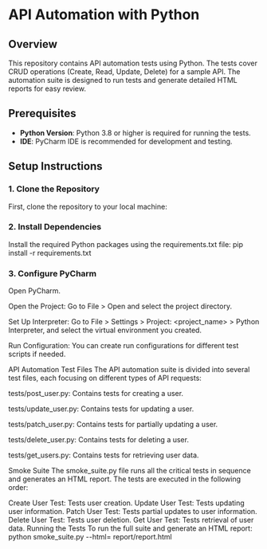 # API Automation with Python

## Overview

This repository contains API automation tests using Python. The tests cover CRUD operations (Create, Read, Update, Delete) for a sample API. The automation suite is designed to run tests and generate detailed HTML reports for easy review.

## Prerequisites

- **Python Version**: Python 3.8 or higher is required for running the tests.
- **IDE**: PyCharm IDE is recommended for development and testing.

## Setup Instructions

### 1. Clone the Repository

First, clone the repository to your local machine:

### 2. Install Dependencies

Install the required Python packages using the requirements.txt file:
pip install -r requirements.txt

### 3. Configure PyCharm
Open PyCharm.

Open the Project: Go to File > Open and select the project directory.

Set Up Interpreter: Go to File > Settings > Project: <project_name> > Python Interpreter, and select the virtual environment you created.

Run Configuration: You can create run configurations for different test scripts if needed.

API Automation
Test Files
The API automation suite is divided into several test files, each focusing on different types of API requests:

tests/post_user.py: Contains tests for creating a user.

tests/update_user.py: Contains tests for updating a user.

tests/patch_user.py: Contains tests for partially updating a user.

tests/delete_user.py: Contains tests for deleting a user.

tests/get_users.py: Contains tests for retrieving user data.

Smoke Suite
The smoke_suite.py file runs all the critical tests in sequence and generates an HTML report. The tests are executed in the following order:

Create User Test: Tests user creation.
Update User Test: Tests updating user information.
Patch User Test: Tests partial updates to user information.
Delete User Test: Tests user deletion.
Get User Test: Tests retrieval of user data.
Running the Tests
To run the full suite and generate an HTML report:
python smoke_suite.py --html= report/report.html
